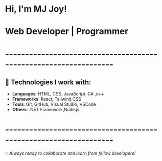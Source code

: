 


# Hi, I'm MJ Joy!
# Web Developer | Programmer
# -----------------------------------------------------------------
## 🔧 Technologies I work with:
- **Languages**: HTML, CSS, JavaScript, C# ,c++
- **Frameworks**: React, Tailwind CSS
- **Tools**: Git, GitHub, Visual Studio, VSCode
- **Others**: .NET Framework,Node.js
# -----------------------------------------------------------------
💡 *Always ready to collaborate and learn from fellow developers!*










